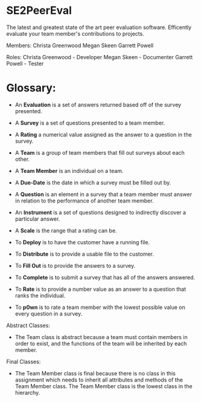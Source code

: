 # SE2PeerEval

The latest and greatest state of the art peer evaluation software. Efficently evaluate your team member's contributions to projects.

Members:
Christa Greenwood
Megan Skeen
Garrett Powell

Roles:
Christa Greenwood - Developer
Megan Skeen - Documenter
Garrett Powell - Tester

# Glossary:

 - An **Evaluation** is a set of answers returned based off of the survey presented. 
 
 - A **Survey** is a set of questions presented to a team member. 

 - A **Rating** a numerical value assigned as the answer to a question in the survey. 

 - A **Team** is a group of team members that fill out surveys about each other. 

 - A **Team Member** is an individual on a team. 
 
 - A **Due-Date** is the date in which a survey must be filled out by. 
 
 - A **Question** is an element in a survey that a team member must answer in relation to the performance of another team member. 
 
 - An **Instrument** is a set of questions designed to indirectly discover a particular answer. 
 
 - A **Scale** is the range that a rating can be.  
 
 - To **Deploy** is to have the customer have a running file. 
 
 - To **Distribute** is to provide a usable file to the customer. 
 
 - To **Fill Out** is to provide the answers to a survey. 
 
 - To **Complete** is to submit a survey that has all of the answers answered. 
 
 - To **Rate** is to provide a number value as an answer to a question that ranks the individual. 
 
 - To **p0wn** is to rate a team member with the lowest possible value on every question in a survey. 

Abstract Classes:

- The Team class is abstract because a team must contain members in order to exist, and the functions of the team will be inherited by each member.

Final Classes:

- The Team Member class is final because there is no class in this assignment which needs to inherit all attributes and methods of the Team Member class. The Team Member class is the lowest class in the hierarchy.
